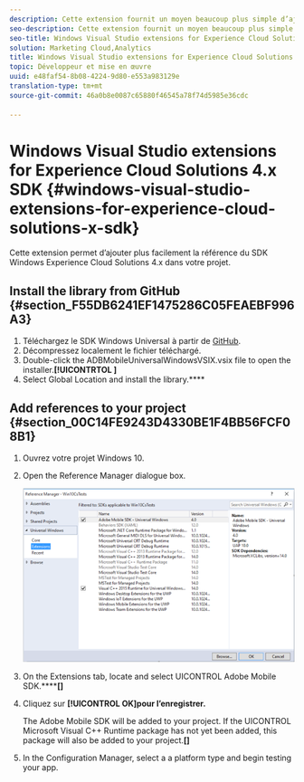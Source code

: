 ```yaml
---
description: Cette extension fournit un moyen beaucoup plus simple d’ajouter la référence du SDK 4.x Windows pour les solutions Experience Cloud.
seo-description: Cette extension fournit un moyen beaucoup plus simple d’ajouter la référence du SDK 4.x Windows pour les solutions Experience Cloud.
seo-title: Windows Visual Studio extensions for Experience Cloud Solutions 4.x SDK
solution: Marketing Cloud,Analytics
title: Windows Visual Studio extensions for Experience Cloud Solutions 4.x SDK
topic: Développeur et mise en œuvre
uuid: e48faf54-8b08-4224-9d80-e553a983129e
translation-type: tm+mt
source-git-commit: 46a0b8e0087c65880f46545a78f74d5985e36cdc

---
```



# Windows Visual Studio extensions for Experience Cloud Solutions 4.x SDK {#windows-visual-studio-extensions-for-experience-cloud-solutions-x-sdk}

Cette extension permet d’ajouter plus facilement la référence du SDK Windows Experience Cloud Solutions 4.x dans votre projet.

## Install the library from GitHub {#section_F55DB6241EF1475286C05FEAEBF996A3}

1. Téléchargez le SDK Windows Universal à partir de [GitHub](https://github.com/Adobe-Marketing-Cloud/mobile-services/releases).
1. Décompressez localement le fichier téléchargé.
1. Double-click the ADBMobileUniversalWindowsVSIX.vsix file to open the installer.**[!UICONTRTOL ]**
1. Select Global Location and install the library.****

## Add references to your project {#section_00C14FE9243D4330BE1F4BB56FCF08B1}

1. Ouvrez votre projet Windows 10.
1. Open the Reference Manager dialogue box.

   ![](assets/ref_manager.png)

1. On the Extensions tab, locate and select UICONTROL Adobe Mobile SDK.******[]**
1. Cliquez sur **[!UICONTROL OK]pour l’enregistrer.**

   The Adobe Mobile SDK will be added to your project. If the UICONTROL Microsoft Visual C++ Runtime package has not yet been added, this package will also be added to your project.**[]**

1. In the Configuration Manager, select a a platform type and begin testing your app.

